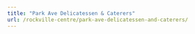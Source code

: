 ```yaml
---
title: "Park Ave Delicatessen & Caterers"
url: /rockville-centre/park-ave-delicatessen-and-caterers/
---
```

